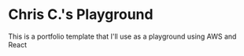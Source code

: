 # Chris C.'s Playground

This is a portfolio template that I'll use as a playground using AWS and React